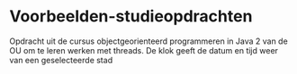 # Voorbeelden-studieopdrachten
Opdracht uit de cursus objectgeorienteerd programmeren in Java 2 van de OU om te leren werken met threads.
De klok geeft de datum en tijd weer van een geselecteerde stad
